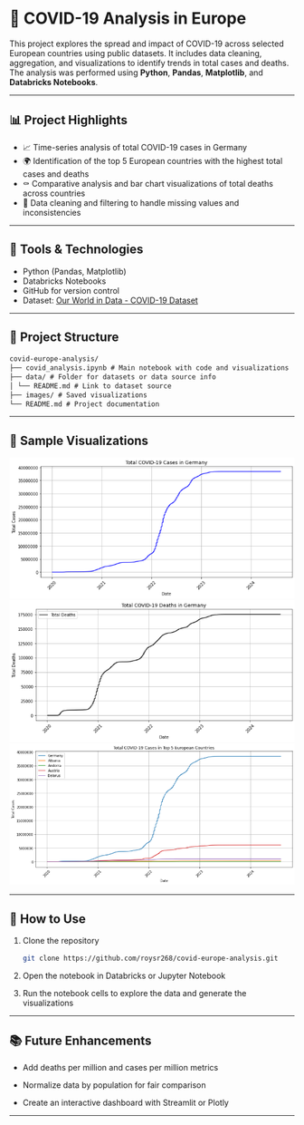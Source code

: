 # 🦠 COVID-19 Analysis in Europe

This project explores the spread and impact of COVID-19 across selected European countries using public datasets. It includes data cleaning, aggregation, and visualizations to identify trends in total cases and deaths. The analysis was performed using **Python**, **Pandas**, **Matplotlib**, and **Databricks Notebooks**.

---

## 📊 Project Highlights

- 📈 Time-series analysis of total COVID-19 cases in Germany
- 🌍 Identification of the top 5 European countries with the highest total cases and deaths
- ⚰️ Comparative analysis and bar chart visualizations of total deaths across countries
- 🧼 Data cleaning and filtering to handle missing values and inconsistencies

---

## 🧰 Tools & Technologies

- Python (Pandas, Matplotlib)
- Databricks Notebooks
- GitHub for version control
- Dataset: [Our World in Data - COVID-19 Dataset](https://covid.ourworldindata.org/data/owid-covid-data.csv)

---

## 📁 Project Structure

```
covid-europe-analysis/
├── covid_analysis.ipynb # Main notebook with code and visualizations
├── data/ # Folder for datasets or data source info
│ └── README.md # Link to dataset source
├── images/ # Saved visualizations
└── README.md # Project documentation
```

---

## 📌 Sample Visualizations

![Germany Total Cases](images/germany_total_cases.png)
![Germany Total Deaths](images/germany_total_deaths.png)
![Top 5 Countries](images/top5_total_cases.png)

---

## 🚀 How to Use

1. Clone the repository  
   ```bash
   git clone https://github.com/roysr268/covid-europe-analysis.git

2. Open the notebook in Databricks or Jupyter Notebook

3. Run the notebook cells to explore the data and generate the visualizations

---

## 📚 Future Enhancements

- Add deaths per million and cases per million metrics

- Normalize data by population for fair comparison

- Create an interactive dashboard with Streamlit or Plotly

---
